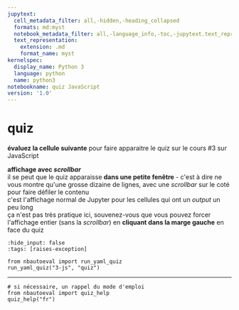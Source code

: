 ```yaml
---
jupytext:
  cell_metadata_filter: all,-hidden,-heading_collapsed
  formats: md:myst
  notebook_metadata_filter: all,-language_info,-toc,-jupytext.text_representation.jupytext_version,-jupytext.text_representation.format_version
  text_representation:
    extension: .md
    format_name: myst
kernelspec:
  display_name: Python 3
  language: python
  name: python3
notebookname: quiz JavaScript
version: '1.0'
---
```


# quiz

**évaluez la cellule suivante** pour faire apparaitre le quiz sur le cours #3 sur JavaScript

**affichage avec *scrollbar***  
il se peut que le quiz apparaisse **dans une petite fenêtre** - c'est à dire ne vous
montre qu'une grosse dizaine de lignes, avec une *scrollbar* sur le coté pour faire
défiler le contenu  
c'est l'affichage normal de Jupyter pour les cellules qui ont un *output* un peu long  
ça n'est pas très pratique ici, souvenez-vous que vous pouvez forcer l'affichage entier
(sans la *scrollbar*) en **cliquant dans la marge gauche** en face du quiz

```{code-cell} ipython3
:hide_input: false
:tags: [raises-exception]

from nbautoeval import run_yaml_quiz
run_yaml_quiz("3-js", "quiz")
```

****

```{code-cell} ipython3
# si nécessaire, un rappel du mode d'emploi
from nbautoeval import quiz_help
quiz_help("fr")
```
